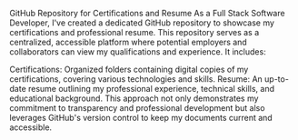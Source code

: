 GitHub Repository for Certifications and Resume
As a Full Stack Software Developer, I've created a dedicated GitHub repository to showcase my certifications and professional resume. This repository serves as a centralized, accessible platform where potential employers and collaborators can view my qualifications and experience. It includes:

Certifications: Organized folders containing digital copies of my certifications, covering various technologies and skills.
Resume: An up-to-date resume outlining my professional experience, technical skills, and educational background.
This approach not only demonstrates my commitment to transparency and professional development but also leverages GitHub's version control to keep my documents current and accessible.

